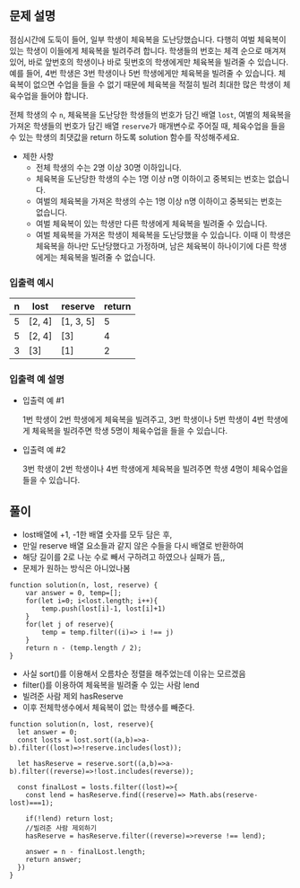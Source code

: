 ## 문제 설명

점심시간에 도둑이 들어, 일부 학생이 체육복을 도난당했습니다. 다행히 여벌 체육복이 있는 학생이 이들에게 체육복을 빌려주려 합니다. 학생들의 번호는 체격 순으로 매겨져 있어, 바로 앞번호의 학생이나 바로 뒷번호의 학생에게만 체육복을 빌려줄 수 있습니다. 예를 들어, 4번 학생은 3번 학생이나 5번 학생에게만 체육복을 빌려줄 수 있습니다. 체육복이 없으면 수업을 들을 수 없기 때문에 체육복을 적절히 빌려 최대한 많은 학생이 체육수업을 들어야 합니다.

전체 학생의 수 `n`, 체육복을 도난당한 학생들의 번호가 담긴 배열 `lost`, 여벌의 체육복을 가져온 학생들의 번호가 담긴 배열 `reserve`가 매개변수로 주어질 때, 체육수업을 들을 수 있는 학생의 최댓값을 return 하도록 solution 함수를 작성해주세요.

- 제한 사항
  - 전체 학생의 수는 2명 이상 30명 이하입니다.
  - 체육복을 도난당한 학생의 수는 1명 이상 n명 이하이고 중복되는 번호는 없습니다.
  - 여벌의 체육복을 가져온 학생의 수는 1명 이상 n명 이하이고 중복되는 번호는 없습니다.
  - 여벌 체육복이 있는 학생만 다른 학생에게 체육복을 빌려줄 수 있습니다.
  - 여벌 체육복을 가져온 학생이 체육복을 도난당했을 수 있습니다. 이때 이 학생은 체육복을 하나만 도난당했다고 가정하며, 남은 체육복이 하나이기에 다른 학생에게는 체육복을 빌려줄 수 없습니다.

### 입출력 예시

| n   | lost   | reserve   | return |
| --- | ------ | --------- | ------ |
| 5   | [2, 4] | [1, 3, 5] | 5      |
| 5   | [2, 4] | [3]       | 4      |
| 3   | [3]    | [1]       | 2      |

### 입출력 예 설명

- 입출력 예 #1

  1번 학생이 2번 학생에게 체육복을 빌려주고, 3번 학생이나 5번 학생이 4번 학생에게 체육복을 빌려주면 학생 5명이 체육수업을 들을 수 있습니다.

- 입출력 예 #2

  3번 학생이 2번 학생이나 4번 학생에게 체육복을 빌려주면 학생 4명이 체육수업을 들을 수 있습니다.

## 풀이

- lost배열에 +1, -1한 배열 숫자를 모두 담은 후,
- 만일 reserve 배열 요소들과 같지 않은 수들을 다시 배열로 반환하여
- 해당 길이를 2로 나눈 수로 빼서 구하려고 하였으나 실패가 뜸,,
- 문제가 원하는 방식은 아니었나봄

```
function solution(n, lost, reserve) {
    var answer = 0, temp=[];
    for(let i=0; i<lost.length; i++){
        temp.push(lost[i]-1, lost[i]+1)
    }
    for(let j of reserve){
        temp = temp.filter((i)=> i !== j)
    }
    return n - (temp.length / 2);
}
```

- 사실 sort()를 이용해서 오름차순 정렬을 해주었는데 이유는 모르겠음
- filter()를 이용하여 체육복을 빌려줄 수 있는 사람 lend
- 빌려준 사람 제외 hasReserve
- 이후 전체학생수에서 체육복이 없는 학생수를 빼준다.

```
function solution(n, lost, reserve){
  let answer = 0;
  const losts = lost.sort((a,b)=>a-b).filter((lost)=>!reserve.includes(lost));

  let hasReserve = reserve.sort((a,b)=>a-b).filter((reverse)=>!lost.includes(reverse));

  const finalLost = losts.filter((lost)=>{
    const lend = hasReserve.find((reserve)=> Math.abs(reserve-lost)===1);

    if(!lend) return lost;
    //빌려준 사람 제외하기
    hasReserve = hasReserve.filter((reverse)=>reverse !== lend);

    answer = n - finalLost.length;
    return answer;
  })
}
```
